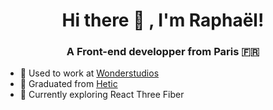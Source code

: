 <h1 align="center">Hi there 👋  , I'm Raphaël!</h1>
<h3 align="center">A Front-end developper from Paris 🇫🇷</h3>

- 🌱 Used to work at <a href="https://www.wonderstudios.com" target="_blank">Wonderstudios</a>
- 📕 Graduated from <a href="https://www.hetic.net/" target="_blank">Hetic</a>
- 🚀 Currently exploring React Three Fiber
